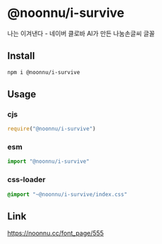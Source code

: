 # @noonnu/i-survive
나는 이겨낸다 - 네이버 클로바 AI가 만든 나눔손글씨 글꼴

## Install
```sh
npm i @noonnu/i-survive
```
## Usage
### cjs
```js
require("@noonnu/i-survive")
```
### esm
```js
import "@noonnu/i-survive"
```
### css-loader
```css
@import "~@noonnu/i-survive/index.css"
```

## Link
https://noonnu.cc/font_page/555